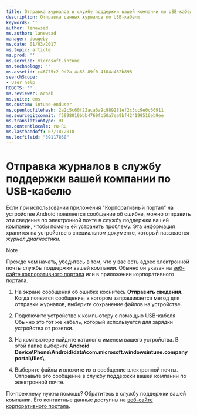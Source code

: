 ```yaml
---
title: Отправка журналов в службу поддержки вашей компании по USB-кабелю | Документы Майкрософт
description: Отправка данных журналов по USB-кабелю
keywords: ''
author: lenewsad
ms.author: lanewsad
manager: dougeby
ms.date: 01/03/2017
ms.topic: article
ms.prod: ''
ms.service: microsoft-intune
ms.technology: ''
ms.assetid: c46775c2-9d2a-4a88-89f0-4104a462b898
searchScope:
- User help
ROBOTS: ''
ms.reviewer: arnab
ms.suite: ems
ms.custom: intune-enduser
ms.openlocfilehash: 2a2c5c60f22aca6a9c989281ef2c5cc9e0c66911
ms.sourcegitcommit: f5998019bbb4769fb50a7ea9bf424199516eb9ee
ms.translationtype: HT
ms.contentlocale: ru-RU
ms.lasthandoff: 07/18/2018
ms.locfileid: "39117860"
---
```

# <a name="send-logs-to-your-company-support-using-a-usb-cable"></a>Отправка журналов в службу поддержки вашей компании по USB-кабелю

Если при использовании приложения "Корпоративный портал" на устройстве Android появляется сообщение об ошибке, можно отправить эти сведения по электронной почте в службу поддержки вашей компании, чтобы помочь ей устранить проблему. Эта информация хранится на устройстве в специальном документе, который называется _журнал диагностики_.

> [!Note]
> Прежде чем начать, убедитесь в том, что у вас есть адрес электронной почты службы поддержки вашей компании. Обычно он указан на [веб-сайте корпоративного портала](https://portal.manage.microsoft.com#HelpDeskDialog) или в приложении корпоративного портала.

1. На экране сообщения об ошибке коснитесь **Отправить сведения**. Когда появится сообщение, в котором запрашивается метод для отправки журналов, выберите сохранение файлов на устройстве.

2. Подключите устройство к компьютеру с помощью USB-кабеля. Обычно это тот же кабель, который используется для зарядки устройства от розетки.

3. На компьютере найдите каталог с именем вашего устройства. В этой папке выберите <strong>Android Device\Phone\Android\data\com.microsoft.windowsintune.companyportal\files\\</strong>.

4. Выберите файлы и вложите их в сообщение электронной почты. Отправьте это сообщение в службу поддержки вашей компании по электронной почте.

По-прежнему нужна помощь? Обратитесь в службу поддержки вашей компании. Его контактные данные доступны на [веб-сайте корпоративного портала](https://portal.manage.microsoft.com#HelpDeskDialog).
